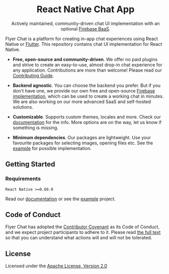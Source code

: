 
<h1 align="center">React Native Chat App</h1>

<p align="center">
  Actively maintained, community-driven chat UI implementation with an optional <a href="https://github.com/flyerhq/react-native-firebase-chat-core">Firebase BaaS</a>.
</p>

Flyer Chat is a platform for creating in-app chat experiences using React Native or [Flutter](https://github.com/TimelyResponse/Chat-app-react-native). This repository contains chat UI implementation for React Native.

* **Free, open-source and community-driven**. We offer no paid plugins and strive to create an easy-to-use, almost drop-in chat experience for any application. Contributions are more than welcome! Please read our [Contributing Guide](CONTRIBUTING.md).

* **Backend agnostic**. You can choose the backend you prefer. But if you don't have one, we provide our own free and open-source [Firebase implementation](https://github.com/flyerhq/react-native-firebase-chat-core), which can be used to create a working chat in minutes. We are also working on our more advanced SaaS and self-hosted solutions.

* **Customizable**. Supports custom themes, locales and more. Check our [documentation](https://docs.flyer.chat/react-native/chat-ui) for the info. More options are on the way, let us know if something is missing.

* **Minimum dependencies**. Our packages are lightweight. Use your favourite packages for selecting images, opening files etc. See the [example](https://github.com/TimelyResponse/Chat-app-react-native/blob/main/example/src/App.tsx) for possible implementation.

## Getting Started

### Requirements

`React Native >=0.60.0`

Read our [documentation](https://docs.flyer.chat/react-native/chat-ui) or see the [example](https://github.com/TimelyResponse/Chat-app-react-native/tree/main/example) project.


## Code of Conduct

Flyer Chat has adopted the [Contributor Covenant](https://www.contributor-covenant.org) as its Code of Conduct, and we expect project participants to adhere to it. Please read [the full text](CODE_OF_CONDUCT.md) so that you can understand what actions will and will not be tolerated.

## License

Licensed under the [Apache License, Version 2.0](LICENSE)
